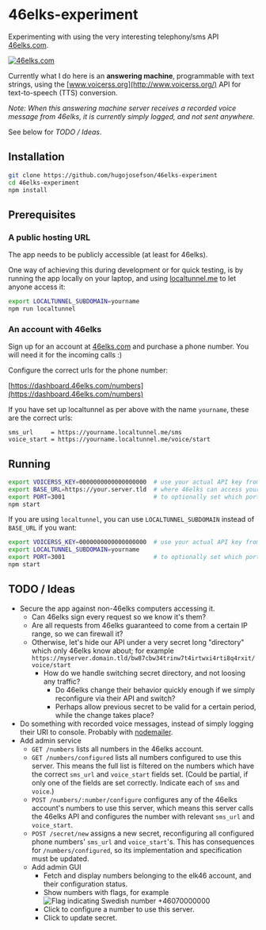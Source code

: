 # 46elks-experiment

Experimenting with using the very interesting telephony/sms API
[46elks.com](https://www.46elks.com/).

[<img src="http://www.46elks.com/images/media/46elks-horizontal.png" border="0" alt="46elks.com">](https://www.46elks.com/)

Currently what I do here is an **answering machine**, programmable with text
strings, using the [www.voicerss.org](http://www.voicerss.org/) API for
text-to-speech (TTS) conversion.

*Note: When this answering machine server receives a recorded voice message
from 46elks, it is currently simply logged, and not sent anywhere.*

See below for *TODO / Ideas*.

## Installation

```bash
git clone https://github.com/hugojosefson/46elks-experiment
cd 46elks-experiment
npm install
```

## Prerequisites

### A public hosting URL

The app needs to be publicly accessible (at least for 46elks).

One way of achieving this during development or for quick testing, is by
running the app locally on your laptop, and using
[localtunnel.me](https://localtunnel.me/) to let anyone access it:

```bash
export LOCALTUNNEL_SUBDOMAIN=yourname
npm run localtunnel
```

### An account with 46elks

Sign up for an account at [46elks.com](https://www.46elks.com/) and purchase a
phone number. You will need it for the incoming calls :)

Configure the correct urls for the phone number:
 
[https://dashboard.46elks.com/numbers](https://dashboard.46elks.com/numbers)

If you have set up localtunnel as per above with the name `yourname`, these are
the correct urls:

```
sms_url     = https://yourname.localtunnel.me/sms
voice_start = https://yourname.localtunnel.me/voice/start
```

## Running

```bash
export VOICERSS_KEY=0000000000000000000  # use your actual API key from www.voicerss.org
export BASE_URL=https://your.server.tld  # where 46elks can access your server, without trailing slash
export PORT=3001                         # to optionally set which port your server should listen on (default is 3001)
npm start
```

If you are using `localtunnel`, you can use `LOCALTUNNEL_SUBDOMAIN` instead of `BASE_URL` if you want:

```bash
export VOICERSS_KEY=0000000000000000000  # use your actual API key from www.voicerss.org
export LOCALTUNNEL_SUBDOMAIN=yourname
export PORT=3001                         # to optionally set which port your server should listen on (default is 3001)
npm start
```

## TODO / Ideas

  * Secure the app against non-46elks computers accessing it.
    * Can 46elks sign every request so we know it's them?
    * Are all requests from 46elks guaranteed to come from a certain IP range,
    so we can firewall it?
    * Otherwise, let's hide our API under a very secret long "directory" which
    only 46elks know about; for example
    `https://myserver.domain.tld/bw87cbw34trinw7t4irtwxi4rti8q4rxit/voice/start`
      * How do we handle switching secret directory, and not loosing any
      traffic?
        * Do 46elks change their behavior quickly enough if we simply
        reconfigure via their API and switch?
        * Perhaps allow previous secret to be valid for a certain period, while
        the change takes place?
  * Do something with recorded voice messages, instead of simply logging their
  URI to console. Probably with [nodemailer](https://www.npmjs.com/package/nodemailer).
  * Add admin service
    * `GET /numbers` lists all numbers in the 46elks account. 
    * `GET /numbers/configured` lists all numbers configured to use this server.
    This means the full list is filtered on the numbers which have the correct
    `sms_url` and `voice_start` fields set. (Could be partial, if only one of
    the fields are set correctly. Indicate each of `sms` and `voice`.)
    * `POST /numbers/:number/configure` configures any of the 46elks account's
    numbers to use this server, which means this server calls the 46elks API and
    configures the number with relevant `sms_url` and `voice_start`.
    * `POST /secret/new` assigns a new secret, reconfiguring all configured
    phone numbers' `sms_url` and `voice_start`'s. This has consequences for
    `/numbers/configured`, so its implementation and specification must be
    updated.
    * Add admin GUI
      * Fetch and display numbers belonging to the elk46 account, and their
      configuration status.
      * Show numbers with flags, for example
      ![Flag indicating Swedish number](http://www.flag-cdn.com/flags/16/se.png)
      +46070000000
      * Click to configure a number to use this server.
      * Click to update secret.
